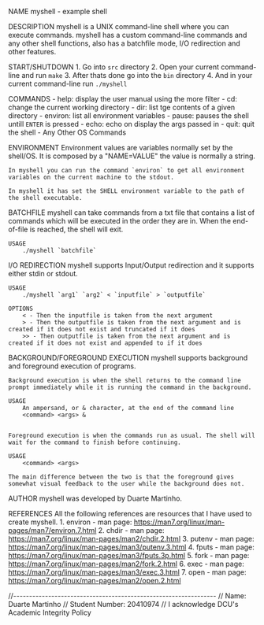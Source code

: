 NAME
    myshell - example shell

DESCRIPTION
    myshell is a UNIX command-line shell where you can execute commands. 
    myshell has a custom command-line commands and any other shell functions, also has a batchfile mode, I/O redirection and other features.

START/SHUTDOWN
    1. Go into `src` directory
    2. Open your current command-line and run `make`
    3. After thats done go into the `bin` directory
    4. And in your current command-line run `./myshell`

COMMANDS
    - help: display the user manual using the more filter
    - cd: change the current working directory
    - dir: list tge contents of a given directory
    - environ: list all environment variables
    - pause: pauses the shell untill `ENTER` is pressed
    - echo: echo on display the args passed in
    - quit: quit the shell
    - Any Other OS Commands

ENVIRONMENT
    Environment values are variables normally set by the shell/OS. It is composed by a "NAME=VALUE" the value is normally a string.

    In myshell you can run the command `environ` to get all environment variables on the current machine to the stdout.

    In myshell it has set the SHELL environment variable to the path of the shell executable.

BATCHFILE
    myshell can take commands from a txt file that contains a list of commands which will be executed in the order they are in. When the end-of-file is reached, the shell will exit.

    USAGE
        ./myshell `batchfile`

I/O REDIRECTION
    myshell supports Input/Output redirection and it supports either stdin or stdout.

    USAGE
        ./myshell `arg1` `arg2` < `inputfile` > `outputfile`
    
    OPTIONS
        < - Then the inputfile is taken from the next argument 
        > - Then the outputfile is taken from the next argument and is created if it does not exist and truncated if it does
        >> - Then outputfile is taken from the next argument and is created if it does not exist and appended to if it does


BACKGROUND/FOREGROUND EXECUTION
    myshell supports background and foreground execution of programs. 

    Background execution is when the shell returns to the command line prompt immediately while it is running the command in the background.
    
    USAGE
        An ampersand, or & character, at the end of the command line
        <command> <args> &
    

    Foreground execution is when the commands run as usual. The shell will wait for the command to finish before continuing.

    USAGE
        <command> <args>

    The main difference between the two is that the foreground gives somewhat visual feedback to the user while the background does not.

AUTHOR
    myshell was developed by Duarte Martinho.

REFERENCES
    All the following references are resources that I have used to create myshell.
    1. environ - man page: https://man7.org/linux/man-pages/man7/environ.7.html
    2. chdir - man page: https://man7.org/linux/man-pages/man2/chdir.2.html
    3. putenv - man page: https://man7.org/linux/man-pages/man3/putenv.3.html
    4. fputs - man page: https://man7.org/linux/man-pages/man3/fputs.3p.html
    5. fork - man page: https://man7.org/linux/man-pages/man2/fork.2.html
    6. exec - man page: https://man7.org/linux/man-pages/man3/exec.3.html
    7. open - man page: https://man7.org/linux/man-pages/man2/open.2.html


//----------------------------------------------------------------
// Name: Duarte Martinho
// Student Number: 20410974
// I acknowledge DCU's Academic Integrity Policy